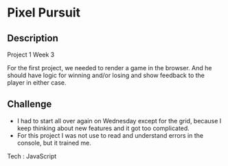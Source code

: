 # Pixel Pursuit


## Description

Project 1              Week 3

For the first project, we needed to render a game in the browser.
And he should have logic for winning and/or losing and show feedback to the player in either case.

## Challenge

- I had to start all over again on Wednesday except for the grid, because I keep thinking about new features and it got too complicated.
- For this project I was not use to read and understand errors in the console, but it trained me.



Tech : JavaScript
